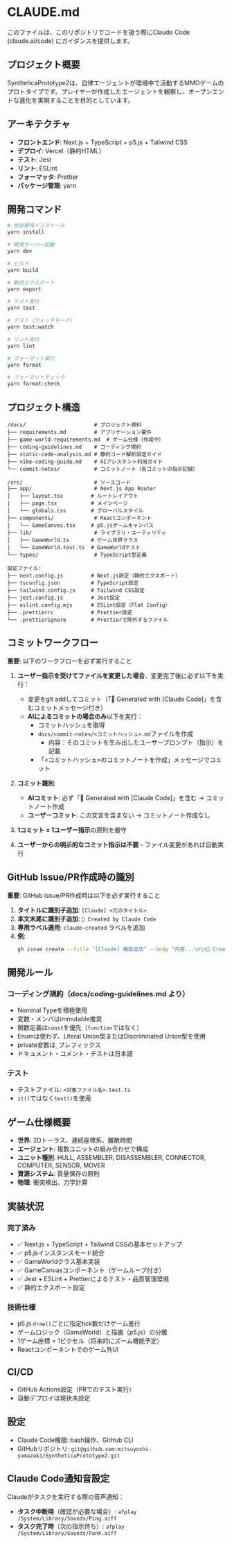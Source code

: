 # CLAUDE.md

このファイルは、このリポジトリでコードを扱う際にClaude Code (claude.ai/code) にガイダンスを提供します。

## プロジェクト概要

SyntheticaPrototype2は、自律エージェントが環境中で活動するMMOゲームのプロトタイプです。プレイヤーが作成したエージェントを観察し、オープンエンドな進化を実現することを目的としています。

## アーキテクチャ

- **フロントエンド**: Next.js + TypeScript + p5.js + Tailwind CSS
- **デプロイ**: Vercel（静的HTML）
- **テスト**: Jest
- **リント**: ESLint
- **フォーマッタ**: Prettier
- **パッケージ管理**: yarn

## 開発コマンド

```bash
# 依存関係インストール
yarn install

# 開発サーバー起動
yarn dev

# ビルド
yarn build

# 静的エクスポート
yarn export

# テスト実行
yarn test

# テスト（ウォッチモード）
yarn test:watch

# リント実行
yarn lint

# フォーマット実行
yarn format

# フォーマットチェック
yarn format:check
```

## プロジェクト構造

```
/docs/                      # プロジェクト資料
├── requirements.md         # アプリケーション要件
├── game-world-requirements.md  # ゲーム仕様（作成中）
├── coding-guidelines.md    # コーディング規約
├── static-code-analysis.md # 静的コード解析設定ガイド
├── vibe-coding-guide.md    # AIアシスタント利用ガイド
└── commit-notes/           # コミットノート（各コミットの指示記録）

/src/                       # ソースコード
├── app/                    # Next.js App Router
│   ├── layout.tsx         # ルートレイアウト
│   ├── page.tsx           # メインページ
│   └── globals.css        # グローバルスタイル
├── components/             # Reactコンポーネント
│   └── GameCanvas.tsx     # p5.jsゲームキャンバス
├── lib/                    # ライブラリ・ユーティリティ
│   ├── GameWorld.ts       # ゲーム世界クラス
│   └── GameWorld.test.ts  # GameWorldテスト
└── types/                  # TypeScript型定義

設定ファイル:
├── next.config.js         # Next.js設定（静的エクスポート）
├── tsconfig.json          # TypeScript設定
├── tailwind.config.js     # Tailwind CSS設定
├── jest.config.js         # Jest設定
├── eslint.config.mjs      # ESLint設定（Flat Config）
├── .prettierrc            # Prettier設定
└── .prettierignore        # Prettierで除外するファイル
```

## コミットワークフロー

**重要**: 以下のワークフローを必ず実行すること

1. **ユーザー指示を受けてファイルを変更した場合**、変更完了後に必ず以下を実行：
   - 変更をgit addしてコミット（「🤖 Generated with [Claude Code]」を含むコミットメッセージ付き）
   - **AIによるコミットの場合のみ**以下を実行：
     - コミットハッシュを取得
     - `docs/commit-notes/<コミットハッシュ>.md`ファイルを作成
       - 内容：そのコミットを生み出したユーザープロンプト（指示）を記載
     - 「<コミットハッシュ>のコミットノートを作成」メッセージでコミット

2. **コミット識別**:
   - **AIコミット**: 必ず「🤖 Generated with [Claude Code]」を含む → コミットノート作成
   - **ユーザーコミット**: この文言を含まない → コミットノート作成なし

3. **1コミット = 1ユーザー指示**の原則を厳守

4. **ユーザーからの明示的なコミット指示は不要** - ファイル変更があれば自動実行

## GitHub Issue/PR作成時の識別

**重要**: GitHub issue/PR作成時は以下を必ず実行すること

1. **タイトルに識別子追加**: `[Claude] <元のタイトル>`
2. **本文末尾に識別子追加**: `🤖 Created by Claude Code`
3. **専用ラベル適用**: `claude-created` ラベルを追加
4. **例**:
   ```bash
   gh issue create --title "[Claude] 機能追加" --body "内容...\n\n🤖 Created by Claude Code" --label "claude-created"
   ```

## 開発ルール

### コーディング規約（docs/coding-guidelines.md より）

- Nominal Typeを積極使用
- 変数・メンバはimmutable推奨
- 関数定義は`const`を優先（`function`ではなく）
- Enumは使わず、Literal Union型またはDiscriminated Union型を使用
- private変数は`_`プレフィックス
- ドキュメント・コメント・テストは日本語

### テスト

- テストファイル: `<対象ファイル名>.test.ts`
- `it()`ではなく`test()`を使用

## ゲーム仕様概要

- **世界**: 2Dトーラス、連続座標系、離散時間
- **エージェント**: 複数ユニットの組み合わせで構成
- **ユニット種別**: HULL, ASSEMBLER, DISASSEMBLER, CONNECTOR, COMPUTER, SENSOR, MOVER
- **資源システム**: 質量保存の原則
- **物理**: 衝突検出、力学計算

## 実装状況

### 完了済み

- ✅ Next.js + TypeScript + Tailwind CSSの基本セットアップ
- ✅ p5.jsインスタンスモード統合
- ✅ GameWorldクラス基本実装
- ✅ GameCanvasコンポーネント（ゲームループ付き）
- ✅ Jest + ESLint + Prettierによるテスト・品質管理環境
- ✅ 静的エクスポート設定

### 技術仕様

- p5.js `draw()`ごとに指定tick数だけゲーム進行
- ゲームロジック（GameWorld）と描画（p5.js）の分離
- 1ゲーム座標 = 1ピクセル（将来的にズーム機能予定）
- Reactコンポーネントでのゲーム外UI

## CI/CD

- GitHub Actions設定（PRでのテスト実行）
- 自動デプロイは現状未設定

## 設定

- Claude Code権限: bash操作、GitHub CLI
- GitHubリポジトリ: `git@github.com:mitsuyoshi-yamazaki/SyntheticaPrototype2.git`

## Claude Code通知音設定

Claudeがタスクを実行する際の音声通知：

- **タスク中断時**（確認が必要な場合）: `afplay /System/Library/Sounds/Ping.aiff`
- **タスク完了時**（次の指示待ち）: `afplay /System/Library/Sounds/Funk.aiff`
